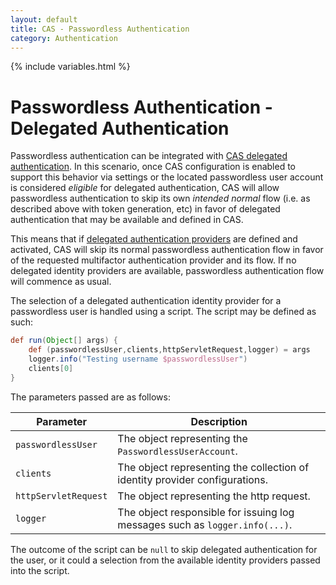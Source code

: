 ```yaml
---
layout: default
title: CAS - Passwordless Authentication
category: Authentication
---
```

{% include variables.html %}

# Passwordless Authentication - Delegated Authentication

Passwordless authentication can be integrated 
with [CAS delegated authentication](../integration/Delegate-Authentication.html). In this scenario,
once CAS configuration is enabled to support this behavior via settings or 
the located passwordless user account is considered *eligible* for delegated authentication,
CAS will allow passwordless authentication to skip its own *intended normal* 
flow (i.e. as described above with token generation, etc) in favor of 
delegated authentication that may be available and defined in CAS.

This means that if [delegated authentication providers](../integration/Delegate-Authentication.html) 
are defined and activated, CAS will skip 
its normal passwordless authentication flow in favor of the requested multifactor authentication 
provider and its flow. If no delegated identity providers 
are available, passwordless authentication flow will commence as usual.

The selection of a delegated authentication identity provider for a passwordless user is handled 
using a script. The script may be defined as such:

```groovy
def run(Object[] args) {
    def (passwordlessUser,clients,httpServletRequest,logger) = args
    logger.info("Testing username $passwordlessUser")
    clients[0]
}
``` 

The parameters passed are as follows:

| Parameter            | Description                                                                 |
|----------------------|-----------------------------------------------------------------------------|
| `passwordlessUser`   | The object representing the `PasswordlessUserAccount`.                      |
| `clients`            | The object representing the collection of identity provider configurations. |
| `httpServletRequest` | The object representing the http request.                                   |
| `logger`             | The object responsible for issuing log messages such as `logger.info(...)`. |

The outcome of the script can be `null` to skip delegated authentication for 
the user, or it could a selection from the available identity providers passed into the script.
